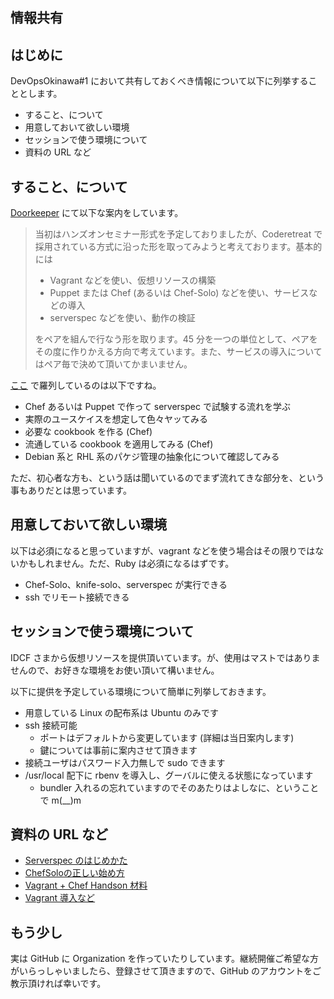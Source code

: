 情報共有
------------------

## はじめに

DevOpsOkinawa#1 において共有しておくべき情報について以下に列挙することとします。

- すること、について
- 用意しておいて欲しい環境
- セッションで使う環境について
- 資料の URL など

## すること、について

[Doorkeeper](http://devops-okinawa.doorkeeper.jp/events/6568) にて以下な案内をしています。

> 当初はハンズオンセミナー形式を予定しておりましたが、Coderetreat で採用されている方式に沿った形を取ってみようと考えております。基本的には
> 
> - Vagrant などを使い、仮想リソースの構築
> - Puppet または Chef (あるいは Chef-Solo) などを使い、サービスなどの導入
> - serverspec などを使い、動作の検証
> 
> をペアを組んで行なう形を取ります。45 分を一つの単位として、ペアをその度に作りかえる方向で考えています。また、サービスの導入についてはペア毎で決めて頂いてかまいません。

[ここ](http://yamanetoshi.github.io/blog/2013/11/18/devops-okinawa-11-23/) で羅列しているのは以下ですね。

- Chef あるいは Puppet で作って serverspec で試験する流れを学ぶ
- 実際のユースケイスを想定して色々ヤッてみる
- 必要な cookbook を作る (Chef)
- 流通している cookbook を適用してみる (Chef)
- Debian 系と RHL 系のパケジ管理の抽象化について確認してみる

ただ、初心者な方も、という話は聞いているのでまず流れてきな部分を、という事もありだとは思っています。

## 用意しておいて欲しい環境

以下は必須になると思っていますが、vagrant などを使う場合はその限りではないかもしれません。ただ、Ruby は必須になるはずです。

- Chef-Solo、knife-solo、serverspec が実行できる
- ssh でリモート接続できる

## セッションで使う環境について

IDCF さまから仮想リソースを提供頂いています。が、使用はマストではありませんので、お好きな環境をお使い頂いて構いません。

以下に提供を予定している環境について簡単に列挙しておきます。

- 用意している Linux の配布系は Ubuntu のみです
- ssh 接続可能
  - ポートはデフォルトから変更しています (詳細は当日案内します)
  - 鍵については事前に案内させて頂きます
- 接続ユーザはパスワード入力無しで sudo できます
- /usr/local 配下に rbenv を導入し、グーバルに使える状態になっています
  - bundler 入れるの忘れていますのでそのあたりはよしなに、ということで m(__)m

## 資料の URL など

- [Serverspec のはじめかた](http://yamanetoshi.github.io/blog/2013/11/05/how-to-begin-serverspec/)
- [ChefSoloの正しい始め方](http://tsuchikazu.net/chef_solo_start/)
- [Vagrant + Chef Handson 材料](https://github.com/yamanetoshi/vagrant-chef-handson)
- [Vagrant 導入など](https://github.com/yamanetoshi/vagrant-chef-handson/blob/master/vagrant.md)

## もう少し

実は GitHub に Organization を作っていたりしています。継続開催ご希望な方がいらっしゃいましたら、登録させて頂きますので、GitHub のアカウントをご教示頂ければ幸いです。

